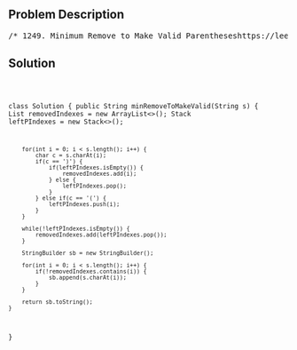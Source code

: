 <!--
<style>
  body { font-family: Arial, sans-serif; }
  .container { max-width: 700px; margin: 0 auto; padding: 10px; }
  .comment-block { background-color: #f9f9f9; padding: 10px; border-left: 5px solid #ccc; overflow-wrap: break-word; white-space: pre-wrap; }
  .code-block { background-color: #f4f4f4; padding: 10px; border: 1px solid #ddd; overflow-wrap: break-word; white-space: pre-wrap; }
</style>
-->

<div class='container'>
<h2>Problem Description</h2>
<div class='comment-block'>
<pre>
/* 1249. Minimum Remove to Make Valid Parentheseshttps://leetcode.com/problems/minimum-remove-to-make-valid-parentheses/Given a string s of '(' , ')' and lowercase English characters.Your task is to remove the minimum number of parentheses ( '(' or ')', inany positions )so that the resulting parentheses string is valid and return any validstring.Formally, a parentheses string is valid if and only if:It is the empty string, contains only lowercase characters, orIt can be written as AB (A concatenated with B), where A and B are validstrings, orIt can be written as (A), where A is a valid string.Example 1:Input: s = "lee(t(c)o)de)"Output: "lee(t(c)o)de"Explanation: "lee(t(co)de)" , "lee(t(c)ode)" would also be accepted.Example 2:Input: s = "a)b(c)d"Output: "ab(c)d"Example 3:Input: s = "))(("Output: ""Explanation: An empty string is also valid.Constraints:1 <= s.length <= 105s[i] is either'(' , ')', or lowercase English letter.*/</pre>
</div>

<h2>Solution</h2>
<div class='code-block'>
<pre><code class='language-java'>

class Solution {
    public String minRemoveToMakeValid(String s) {
        List<Integer> removedIndexes = new ArrayList<>();
        Stack<Integer> leftPIndexes = new Stack<>();

        for(int i = 0; i < s.length(); i++) {
            char c = s.charAt(i);
            if(c == ')') {
                if(leftPIndexes.isEmpty()) {
                    removedIndexes.add(i);
                } else {
                    leftPIndexes.pop();
                }
            } else if(c == '(') {
                leftPIndexes.push(i);
            }
        }

        while(!leftPIndexes.isEmpty()) {
            removedIndexes.add(leftPIndexes.pop());
        }

        StringBuilder sb = new StringBuilder();

        for(int i = 0; i < s.length(); i++) {
            if(!removedIndexes.contains(i)) {
                sb.append(s.charAt(i));
            }
        }

        return sb.toString();
    }
}</code></pre>
</div>
</div>
